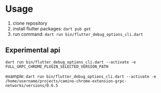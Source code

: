 # Usage

1. clone repository
2. install flutter packages: `dart pub get`
3. run command: `dart run bin/flutter_debug_options_cli.dart`

## Experimental api

`dart run bin/flutter_debug_options_cli.dart --activate -e FULL_GRPC_CHROME_PLUGIN_SELECTED_VERSION_PATH`

example:
`dart run bin/flutter_debug_options_cli.dart --activate -e /home/username/projects/camino-chrome-extension-grpc-networks/versions/0.6.5`